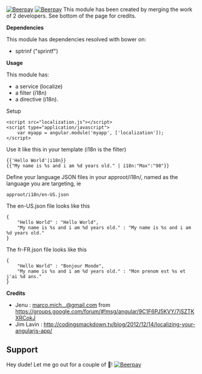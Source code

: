 [![Beerpay](http://test.beerpay.io/colkito/angularjs-i18n/badge.svg?style=flat-square)](http://test.beerpay.io/colkito/angularjs-i18n)
[![Beerpay](http://test.beerpay.io/colkito/angularjs-i18n/badge.svg?style=flat-square)](http://test.beerpay.io/colkito/angularjs-i18n)
This module has been created by merging the work of 2 developers. See bottom of the page for credits.

**Dependencies**

This module has dependencies resolved with bower on:
* sptrinf ("sprintf")

**Usage**

This module has:
* a service (localize) 
* a filter (i18n)
* a directive (i18n).

Setup

```
<script src="localization.js"></script>
<script type="application/javascript">
	var myapp = angular.module('myapp', ['localization']);
</script>
```

Use it like this in your template (i18n is the filter)
```
{{'Hello World'|i18n}} 
{{"My name is %s and i am %d years old." | i18n:"Max":"98"}} 
```
	
Define your language JSON files in your approot/i18n/, named as the language you are targeting, ie
```
approot/i18n/en-US.json
```
The en-US.json file looks like this
```
{
    "Hello World" : "Hello World",
    "My name is %s and i am %d years old." : "My name is %s and i am %d years old."
}
```

The fr-FR.json file looks like this
```
{
    "Hello World" : "Bonjour Monde",
    "My name is %s and i am %d years old." : "Mon prenom est %s et j'ai %d ans."
}
```
	
**Credits**
* Jenu : marco.mich...@gmail.com from https://groups.google.com/forum/#!msg/angular/9C1F6PJ5KVY/7jSZTKXRCokJ 
* Jim Lavin : http://codingsmackdown.tv/blog/2012/12/14/localizing-your-angularjs-app/

## Support
Hey dude! Let me go out for a couple of :beers:!
[![Beerpay](https://beerpay.io/colkito/angularjs-i18n/badge.svg?style=beer-square)](https://beerpay.io/colkito/angularjs-i18n)